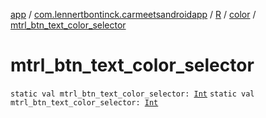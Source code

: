[app](../../../index.md) / [com.lennertbontinck.carmeetsandroidapp](../../index.md) / [R](../index.md) / [color](index.md) / [mtrl_btn_text_color_selector](./mtrl_btn_text_color_selector.md)

# mtrl_btn_text_color_selector

`static val mtrl_btn_text_color_selector: `[`Int`](https://kotlinlang.org/api/latest/jvm/stdlib/kotlin/-int/index.html)
`static val mtrl_btn_text_color_selector: `[`Int`](https://kotlinlang.org/api/latest/jvm/stdlib/kotlin/-int/index.html)